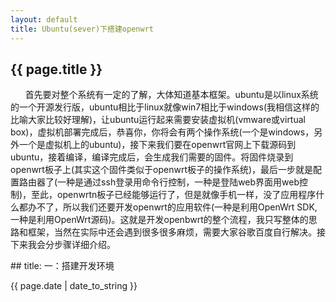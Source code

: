 ```yaml
---
layout: default
title: Ubuntu(sever)下搭建openwrt
---
```


<h2>{{ page.title }}</h2>
<p>
       首先要对整个系统有一定的了解，大体知道基本框架。ubuntu是以linux系统的一个开源发行版，ubuntu相比于linux就像win7相比于windows(我相信这样的比喻大家比较好理解)，让ubuntu运行起来需要安装虚拟机(vmware或virtual box)，虚拟机部署完成后，恭喜你，你将会有两个操作系统(一个是windows，另外一个是虚拟机上的ubuntu)，接下来我们要在openwrt官网上下载源码到ubuntu，接着编译，编译完成后，会生成我们需要的固件。将固件烧录到openwrt板子上(其实这个固件类似于openwrt板子的操作系统)，最后一步就是配置路由器了(一种是通过ssh登录用命令行控制，一种是登陆web界面用web控制)，至此，openwrtn板子已经能够运行了，但是就像手机一样，没了应用程序什么都办不了，所以我们还要开发openwrt的应用软件(一种是利用OpenWrt SDK,一种是利用OpenWrt源码)。这就是开发openbwrt的整个流程，我只写整体的思路和框架，当然在实际中还会遇到很多很多麻烦，需要大家谷歌百度自行解决。接下来我会分步骤详细介绍。</p>
## title: 一：搭建开发环境






<p>{{ page.date | date_to_string }}</p>
